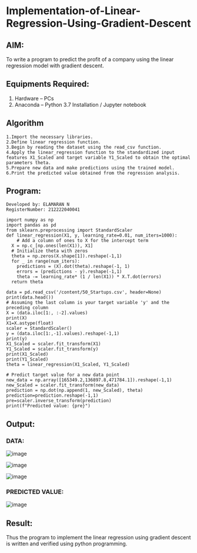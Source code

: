 # Implementation-of-Linear-Regression-Using-Gradient-Descent

## AIM:
To write a program to predict the profit of a company using the linear regression model with gradient descent.

## Equipments Required:
1. Hardware – PCs
2. Anaconda – Python 3.7 Installation / Jupyter notebook

## Algorithm
```
1.Import the necessary libraries.
2.Define linear regression function.
3.Begin by reading the dataset using the read_csv function. 
4.Apply the linear_regression function to the standardized input features X1_Scaled and target variable Y1_Scaled to obtain the optimal parameters theta.
5.Prepare new data and make predictions using the trained model.
6.Print the predicted value obtained from the regression analysis.
```

## Program:
```
Developed by: ELAMARAN N
RegisterNumber: 212222040041

import numpy as np
import pandas as pd
from sklearn.preprocessing import StandardScaler
def linear_regression(X1, y, learning_rate=0.01, num_iters=1000):
    # Add a column of ones to X for the intercept term 
  X = np.c_[np.ones(len(X1)), X1]
  # Initialize theta with zeros
  theta = np.zeros(X.shape[1]).reshape(-1,1)
  for _ in range(num_iters):
    predictions = (X).dot(theta).reshape(-1, 1)
    errors = (predictions - y).reshape(-1,1)
    theta -= learning_rate* (1 / len(X1)) * X.T.dot(errors)
  return theta

data = pd.read_csv('/content/50_Startups.csv', header=None)
print(data.head())
# Assuming the last column is your target variable 'y' and the preceding column 
X = (data.iloc[1:, :-2].values)
print(X)
X1=X.astype(float)
scaler = StandardScaler()
y = (data.iloc[1:,-1].values).reshape(-1,1)
print(y)
X1_Scaled = scaler.fit_transform(X1)
Y1_Scaled = scaler.fit_transform(y)
print(X1_Scaled)
print(Y1_Scaled)
theta = linear_regression(X1_Scaled, Y1_Scaled)

# Predict target value for a new data point
new_data = np.array([165349.2,136897.8,471784.1]).reshape(-1,1)
new_Scaled = scaler.fit_transform(new_data)
prediction = np.dot(np.append(1, new_Scaled), theta)
prediction=prediction.reshape(-1,1)
pre=scaler.inverse_transform(prediction)
print(f"Predicted value: {pre}")

```

## Output:
### DATA:
![image](https://github.com/ShakthiSundar-K/Implementation-of-Linear-Regression-Using-Gradient-Descent/assets/128116143/ffc0b251-fd0f-4bbb-8427-3e7ceac8aa88)

![image](https://github.com/ShakthiSundar-K/Implementation-of-Linear-Regression-Using-Gradient-Descent/assets/128116143/a879e9b0-7753-4df0-89f9-f062ccc25120)

![image](https://github.com/ShakthiSundar-K/Implementation-of-Linear-Regression-Using-Gradient-Descent/assets/128116143/f93c11cd-cc0b-4698-b57b-cf7282b87134)
### PREDICTED VALUE:
![image](https://github.com/ShakthiSundar-K/Implementation-of-Linear-Regression-Using-Gradient-Descent/assets/128116143/5d0b22d2-5d7c-4622-8e5d-38592f2f134d)






## Result:
Thus the program to implement the linear regression using gradient descent is written and verified using python programming.
